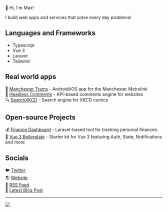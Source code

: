 💎 Hi, I'm Max!

I build web apps and services that solve every day problems!

## Languages and Frameworks
- Typescript
- Vue 3
- Laravel
- Tailwind

## Real world apps

🚊 [Manchester Trams](https://mcrtrams.app) - Android/iOS app for the Manchester Metrolink    
💬 [Headless Comments](https://headlesscomments.io) - API-based comments engine for websites    
🔍 [SearchXKCD](https://searchxkcd.com) - Search engine for XKCD comics  

## Open-source Projects

💰 [Finance Dashboard](https://github.com/dmdboi/FinanceDashboard) - Laravel-based tool for tracking personal finances.  
🧰 [Vue 3 Boilerplate](https://github.com/dmdboi/vue-boilerplate) - Starter kit for Vue 3 featuring Auth, State, Notifications and more    

## Socials

🐦 [Twitter](https://x.com/dmdboi)  
🌎 [Website](https://maxdiamond.co.uk)  
📰 [RSS Feed](https://maxdiamond.co.uk/feed)  
🧠 [Latest Blog Post](https://maxdiamond.co.uk/latest)


---
[![](https://visitcount.itsvg.in/api?id=dmdboi&icon=0&color=0)](https://visitcount.itsvg.in)

<!-- Proudly created with GPRM ( https://gprm.itsvg.in ) -->
